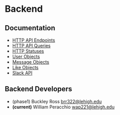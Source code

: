 # Backend

## Documentation
 - [HTTP API Endpoints](https://bitbucket.org/mae5/cse216_aztecs/src/backend/backend/doc/API.md)
 - [HTTP API Queries](https://bitbucket.org/mae5/cse216_aztecs/src/backend/backend/doc/Queries.md)
 - [HTTP Statuses](https://bitbucket.org/mae5/cse216_aztecs/src/backend/backend/doc/Statuses.md)
 - [User Objects](https://bitbucket.org/mae5/cse216_aztecs/src/backend/backend/doc/User.md)
 - [Message Objects](https://bitbucket.org/mae5/cse216_aztecs/src/backend/backend/doc/Message.md)
 - [Like Objects](https://bitbucket.org/mae5/cse216_aztecs/src/backend/backend/doc/Like.md)
 - [Slack API](https://bitbucket.org/mae5/cse216_aztecs/src/backend/backend/doc/Slack.md)

## Backend Developers
 - (phase1) Buckley Ross <brr322@lehigh.edu>
 - **(current)** William Peracchio <wap221@lehigh.edu>
